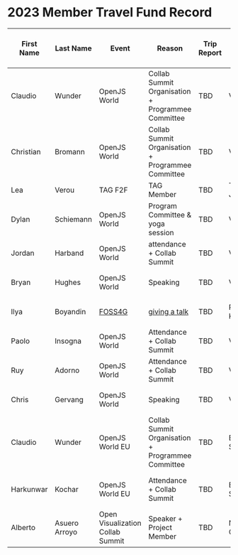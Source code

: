 # 2023 Member Travel Fund Record

| First Name | Last Name | Event | Reason | Trip Report | Location | Travel Dates | Amount Requested | Pull Request date | Pull Request link | Date Expense report sent | Amount of Expense Report | Date Sent to Finance | Date approved through Bill.com | Bill.com Amount approved for reimbursement |
|---|---|---|---|---|---|---|---|---|---|---|---|---|---|---|
| Claudio | Wunder | OpenJS World | Collab Summit Organisation + Programmee Committee | TBD | Vancouver | 8th May - 16th May | 700 EUR | March 1st | https://github.com/openjs-foundation/cross-project-council/pull/1018 | TBD | TBD | TBD | TBD | TBD |
| Christian | Bromann | OpenJS World | Collab Summit Organisation + Programmee Committee | TBD | Vancouver | 5th May - 13th May | 800 EUR | March 24th | https://github.com/openjs-foundation/cross-project-council/pull/1035 | TBD | TBD | TBD | TBD | TBD |
| Lea | Verou | TAG F2F | TAG Member | TBD | Tokyo, Japan | April 17-21 | $3500 | March 27th | TBD | TBD | TBD | TBD | TBD | TBD |
| Dylan | Schiemann | OpenJS World | Program Committee & yoga session | TBD | Vancouver | 8th May - 13th May | 2376 USD | March 30th | https://github.com/openjs-foundation/community-fund/pull/18 | TBD | TBD | TBD | TBD | TBD |
| Jordan | Harband | OpenJS World | attendance + Collab Summit | TBD | Vancouver | 8th May - 16th May | 1445 CAD (hotel) + $387.10 USD (flight) + ~$100 USD (transportation) | March 6th | https://github.com/openjs-foundation/cross-project-council/pull/1019 | TBD | TBD | TBD | TBD | TBD |
| Bryan | Hughes | OpenJS World | Speaking | TBD | Vancouver | 9th May - 13th May | 1,539.81 CAD (hotel) + $364.31 USD (flight) | March 7th | https://github.com/openjs-foundation/community-fund/pull/22 | TBD | TBD | TBD | TBD | TBD |
| Ilya | Boyandin | [FOSS4G](https://2023.foss4g.org/) | [giving a talk](https://talks.osgeo.org/foss4g-2023/talk/review/CPDDPVUGSXUSTQ3JKS3H3ZWWUEQBSNSK) | TBD | Prizren, Kosovo | 28-30 June | EUR 490 registration fee + EUR ~400 flight + EUR ~300 hotel | April 4th | | TBD | TBD | TBD | TBD | TBD |
| Paolo | Insogna| OpenJS World | Attendance + Collab Summit | TBD | Vancouver | May 8th - May 12th | 1190.23 EUR (Hotel) | Apr 13th, 2023 | TBD | TBD | TBD | TBD | TBD | TBD |
| Ruy | Adorno| OpenJS World | Attendance + Collab Summit | TBD | Vancouver | May 8th - May 13th | 1282 USD (hotel) + 528 USD (flight) | Apr 25th, 2023 | https://github.com/openjs-foundation/community-fund/pull/25 | TBD | TBD | TBD | TBD | TBD |
| Chris | Gervang | OpenJS World | Speaking | TBD | Vancouver | May 10th - May 14th | 1098.62 USD (hotel) + 844.08 USD (flight) | May 10th, 2023 | https://github.com/openjs-foundation/community-fund/pull/26 | TBD | TBD | TBD | TBD | TBD |
| Claudio | Wunder | OpenJS World EU | Collab Summit Organisation + Programmee Committee | TBD | Bilbao, Spain | September 17th - September 21th | 1,097.00 EUR | TBD | https://github.com/openjs-foundation/community-fund/pull/27 | TBD | TBD | TBD | TBD | TBD |
| Harkunwar | Kochar | OpenJS World EU | Attendance + Collab Summit | TBD | Bilbao, Spain | September 18th - September 22nd | 2,610.00 CAD | TBD | https://github.com/openjs-foundation/community-fund/pull/28 | TBD | TBD | TBD | TBD | TBD |
| Alberto | Asuero Arroyo | Open Visualization Collab Summit | Speaker + Project Member | TBD | New York City| September 6th - September 7th | 1,492.35 USD (flight Madrid - New York) + ~ 700 USD (Hotel)  | TBD | https://github.com/openjs-foundation/community-fund/pull/29 | TBD | TBD | TBD | TBD | TBD |
